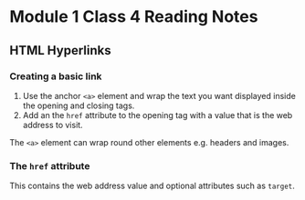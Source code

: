 # Module 1 Class 4 Reading Notes

## HTML Hyperlinks

### Creating a basic link

1. Use the anchor `<a>` element and wrap the text you want displayed inside the opening and closing tags.
2. Add an the `href` attribute to the opening tag with a value that is the web address to visit.

The `<a>` element can wrap round other elements e.g. headers and images.

### The `href` attribute

This contains the web address value and optional attributes such as `target`.
